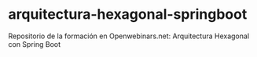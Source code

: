 # arquitectura-hexagonal-springboot
Repositorio de la formación en Openwebinars.net: Arquitectura Hexagonal con Spring Boot
